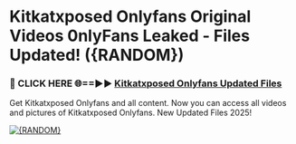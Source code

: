 # Kitkatxposed Onlyfans Original Videos 0nlyFans Leaked - Files Updated! ({RANDOM})

<h3>🔴 CLICK HERE 🌐==►► <a href="https://betterlinks.top/A2PfLJ" rel="nofollow">Kitkatxposed Onlyfans Updated Files</a></h3>

Get Kitkatxposed Onlyfans and all content. Now you can access all videos and pictures of Kitkatxposed Onlyfans. New Updated Files 2025!

[![{RANDOM}](https://i.imgur.com/ppqm5kG.gif)](https://betterlinks.top/A2PfLJ)